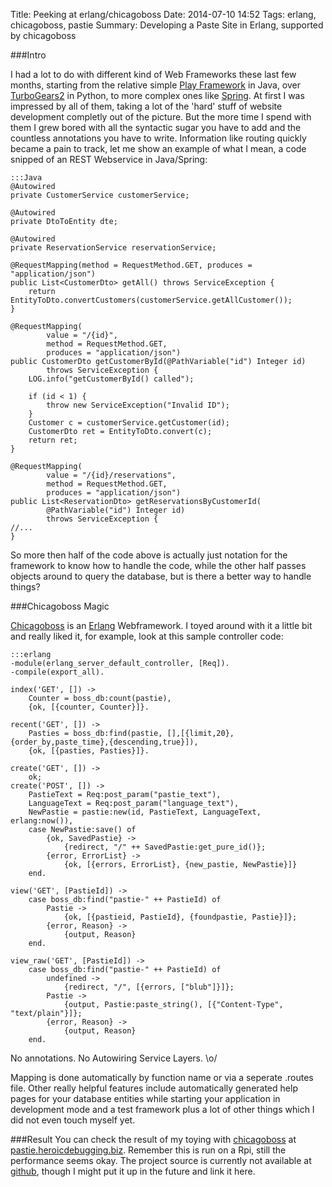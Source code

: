 Title: Peeking at erlang/chicagoboss
Date: 2014-07-10 14:52
Tags: erlang, chicagoboss, pastie
Summary: Developing a Paste Site in Erlang, supported by chicagoboss

###Intro

I had a lot to do with different kind of Web Frameworks these last few months, starting from the relative simple [Play Framework][Play] in Java, over [TurboGears2][TurboGears] in Python, to more complex ones like [Spring][Spring]. At first I was impressed by all of them, taking a lot of the 'hard' stuff of website development completly out of the picture. But the more time I spend with them I grew bored with all the syntactic sugar you have to add and the countless annotations you have to write. Information like routing quickly became a pain to track, let me show an example of what I mean, a code snipped of an REST Webservice in Java/Spring:

    :::Java
    @Autowired
    private CustomerService customerService;
    
    @Autowired
    private DtoToEntity dte;
    
    @Autowired
    private ReservationService reservationService;
    
    @RequestMapping(method = RequestMethod.GET, produces = "application/json")
    public List<CustomerDto> getAll() throws ServiceException {
        return EntityToDto.convertCustomers(customerService.getAllCustomer());
    }
    
    @RequestMapping(
            value = "/{id}",
            method = RequestMethod.GET,
            produces = "application/json")
    public CustomerDto getCustomerById(@PathVariable("id") Integer id)
            throws ServiceException {
        LOG.info("getCustomerById() called");
        
        if (id < 1) {
            throw new ServiceException("Invalid ID");
        }
        Customer c = customerService.getCustomer(id);
        CustomerDto ret = EntityToDto.convert(c);
        return ret;
    }
    
    @RequestMapping(
            value = "/{id}/reservations",
            method = RequestMethod.GET,
            produces = "application/json")
    public List<ReservationDto> getReservationsByCustomerId(
            @PathVariable("id") Integer id)
            throws ServiceException {
    //...
    }

So more then half of the code above is actually just notation for the framework to know how to handle the code, while the other half passes objects around to query the database, but is there a better way to handle things?


###Chicagoboss Magic

[Chicagoboss][cb] is an [Erlang][Erlang] Webframework. I toyed around with it a little bit and really liked it, for example, look at this sample controller code:


    :::erlang
    -module(erlang_server_default_controller, [Req]).
    -compile(export_all).

    index('GET', []) ->
        Counter = boss_db:count(pastie),
        {ok, [{counter, Counter}]}.

    recent('GET', []) ->
        Pasties = boss_db:find(pastie, [],[{limit,20},{order_by,paste_time},{descending,true}]),
        {ok, [{pasties, Pasties}]}.

    create('GET', []) ->
        ok;
    create('POST', []) ->
        PastieText = Req:post_param("pastie_text"),
        LanguageText = Req:post_param("language_text"),
        NewPastie = pastie:new(id, PastieText, LanguageText, erlang:now()),
        case NewPastie:save() of
            {ok, SavedPastie} ->
                {redirect, "/" ++ SavedPastie:get_pure_id()};
            {error, ErrorList} ->
                {ok, [{errors, ErrorList}, {new_pastie, NewPastie}]}
        end.

    view('GET', [PastieId]) ->
        case boss_db:find("pastie-" ++ PastieId) of
            Pastie ->
                {ok, [{pastieid, PastieId}, {foundpastie, Pastie}]};
            {error, Reason} ->
                {output, Reason}
        end.

    view_raw('GET', [PastieId]) ->
        case boss_db:find("pastie-" ++ PastieId) of
            undefined ->
                {redirect, "/", [{errors, ["blub"]}]};
            Pastie ->
                {output, Pastie:paste_string(), [{"Content-Type", "text/plain"}]};
            {error, Reason} ->
                {output, Reason}
        end.

No annotations. No Autowiring Service Layers. \o/

Mapping is done automatically by function name or via a seperate .routes file. Other really helpful features include automatically generated help pages for your database entities while starting your application in development mode and a test framework plus a lot of other things which I did not even touch myself yet.
        
###Result
You can check the result of my toying with [chicagoboss][cb] at [pastie.heroicdebugging.biz][pastie]. Remember this is run on a Rpi, still the performance seems okay. The project source is currently not available at [github][gh], though I might put it up in the future and link it here.

[Spring]: http://spring.io/  "Spring Framework"
[TurboGears]: http://turbogears.org/ "TurboGears Framework"
[Play]: http://www.playframework.com/ "Play Framework"
[Erlang]: http://www.erlang.org/ "Erlang Programming Language"
[cb]: http://www.chicagoboss.org/ "Chicagoboss MVC Framework"
[lyse]: http://learnyousomeerlang.com/ "Learn you some Erlang"
[pastie]: http://pastie.heroicdebugging.biz/ "CB powered pastie site"
[gh]: http://github.com/ "Github"
